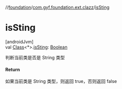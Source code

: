 //[foundation](../../index.md)/[com.gyf.foundation.ext.clazz](index.md)/[isSting](is-sting.md)

# isSting

[androidJvm]\
val [Class](https://developer.android.com/reference/kotlin/java/lang/Class.html)&lt;*&gt;.[isSting](is-sting.md): [Boolean](https://kotlinlang.org/api/core/kotlin-stdlib/kotlin/-boolean/index.html)

判断当前类是否是 String 类型

#### Return

如果当前类是 String 类型，则返回 true，否则返回 false